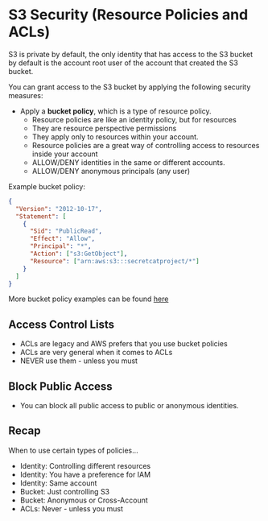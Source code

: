 # S3 Security (Resource Policies and ACLs)

S3 is private by default, the only identity that has access to the S3 bucket by default is the account root user of the account that created the S3 bucket.

You can grant access to the S3 bucket by applying the following security measures:

* Apply a **bucket policy**, which is a type of resource policy.
  * Resource policies are like an identity policy, but for resources
  * They are resource perspective permissions
  * They apply only to resources within your account.
  * Resource policies are a great way of controlling access to resources inside your account
  * ALLOW/DENY identities in the same or different accounts.
  * ALLOW/DENY anonymous principals (any user)

Example bucket policy:

```json
{
  "Version": "2012-10-17",
  "Statement": [
    {
      "Sid": "PublicRead",
      "Effect": "Allow",
      "Principal": "*",
      "Action": ["s3:GetObject"],
      "Resource": ["arn:aws:s3:::secretcatproject/*"]
    }
  ]
}
```

More bucket policy examples can be found [here](https://docs.aws.amazon.com/AmazonS3/latest/dev/example-bucket-policies.html)

## Access Control Lists

* ACLs are legacy and AWS prefers that you use bucket policies
* ACLs are very general when it comes to ACLs
* NEVER use them - unless you must

## Block Public Access

* You can block all public access to public or anonymous identities.

## Recap

When to use certain types of policies...

* Identity: Controlling different resources
* Identity: You have a preference for IAM
* Identity: Same account
* Bucket: Just controlling S3
* Bucket: Anonymous or Cross-Account
* ACLs: Never - unless you must
